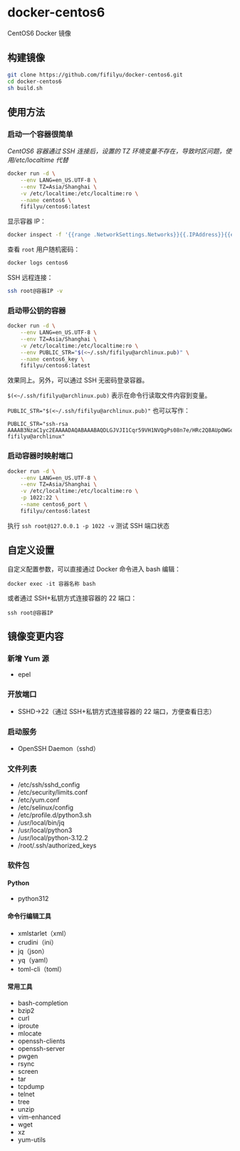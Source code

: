# docker-centos6

CentOS6 Docker 镜像

## 构建镜像

```bash
git clone https://github.com/fifilyu/docker-centos6.git
cd docker-centos6
sh build.sh
```

## 使用方法

### 启动一个容器很简单

_CentOS6 容器通过 SSH 连接后，设置的 TZ 环境变量不存在，导致时区问题，使用/etc/localtime 代替_

```bash
docker run -d \
    --env LANG=en_US.UTF-8 \
    --env TZ=Asia/Shanghai \
    -v /etc/localtime:/etc/localtime:ro \
    --name centos6 \
    fifilyu/centos6:latest
```

显示容器 IP：

```bash
docker inspect -f '{{range .NetworkSettings.Networks}}{{.IPAddress}}{{end}}' centos6
```

查看 `root` 用户随机密码：

```bash
docker logs centos6
```

SSH 远程连接：

```bash
ssh root@容器IP -v
```

### 启动带公钥的容器

```bash
docker run -d \
    --env LANG=en_US.UTF-8 \
    --env TZ=Asia/Shanghai \
    -v /etc/localtime:/etc/localtime:ro \
    --env PUBLIC_STR="$(<~/.ssh/fifilyu@archlinux.pub)" \
    --name centos6_key \
    fifilyu/centos6:latest
```

效果同上。另外，可以通过 SSH 无密码登录容器。

`$(<~/.ssh/fifilyu@archlinux.pub)` 表示在命令行读取文件内容到变量。

`PUBLIC_STR="$(<~/.ssh/fifilyu@archlinux.pub)"` 也可以写作：

    PUBLIC_STR="ssh-rsa AAAAB3NzaC1yc2EAAAADAQABAAABAQDLGJVJI1Cqr59VH1NVQgPs08n7e/HRc2Q8AUpOWGoJpVzIgjO+ipjqwnxh3eiBd806eXIIa5OFwRm0fYfMFxBOdo3l5qGtBe82PwTotdtpcacP5Dkrn+HZ1kG+cf0BNSF5oXbTCTrqY12/T8h4035BXyRw7+MuVPiCUhydYs3RgsODA47ZR3owgjvPsayUd5MrD8gidGqv1zdyW9nQXnXB7m9Sn9Mg8rk6qBxQUbtMN9ez0BFrUGhXCkW562zhJjP5j4RLVfvL2N1bWT9EoFTCjk55pv58j+PTNEGUmu8PrU8mtgf6zQO871whTD8/H6brzaMwuB5Rd5OYkVir0BXj fifilyu@archlinux"

### 启动容器时映射端口

```bash
docker run -d \
    --env LANG=en_US.UTF-8 \
    --env TZ=Asia/Shanghai \
    -v /etc/localtime:/etc/localtime:ro \
    -p 1022:22 \
    --name centos6_port \
    fifilyu/centos6:latest
```

执行 `ssh root@127.0.0.1 -p 1022 -v` 测试 SSH 端口状态

## 自定义设置

自定义配置参数，可以直接通过 Docker 命令进入 bash 编辑：

`docker exec -it 容器名称 bash`

或者通过 SSH+私钥方式连接容器的 22 端口：

`ssh root@容器IP`

## 镜像变更内容

### 新增 Yum 源

- epel

### 开放端口

- SSHD->22（通过 SSH+私钥方式连接容器的 22 端口，方便查看日志）

### 启动服务

- OpenSSH Daemon（sshd）

### 文件列表

- /etc/ssh/sshd_config
- /etc/security/limits.conf
- /etc/yum.conf
- /etc/selinux/config
- /etc/profile.d/python3.sh
- /usr/local/bin/jq
- /usr/local/python3
- /usr/local/python-3.12.2
- /root/.ssh/authorized_keys

### 软件包

#### Python

- python312

#### 命令行编辑工具

- xmlstarlet（xml）
- crudini（ini）
- jq（json）
- yq（yaml）
- toml-cli（toml）

#### 常用工具

- bash-completion
- bzip2
- curl
- iproute
- mlocate
- openssh-clients
- openssh-server
- pwgen
- rsync
- screen
- tar
- tcpdump
- telnet
- tree
- unzip
- vim-enhanced
- wget
- xz
- yum-utils
